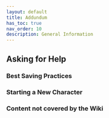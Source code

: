 ```yaml
---
layout: default
title: Addundum
has_toc: true
nav_order: 10
description: General Information
---
```


## Asking for Help

### Best Saving Practices

### Starting a New Character

### Content not covered by the Wiki